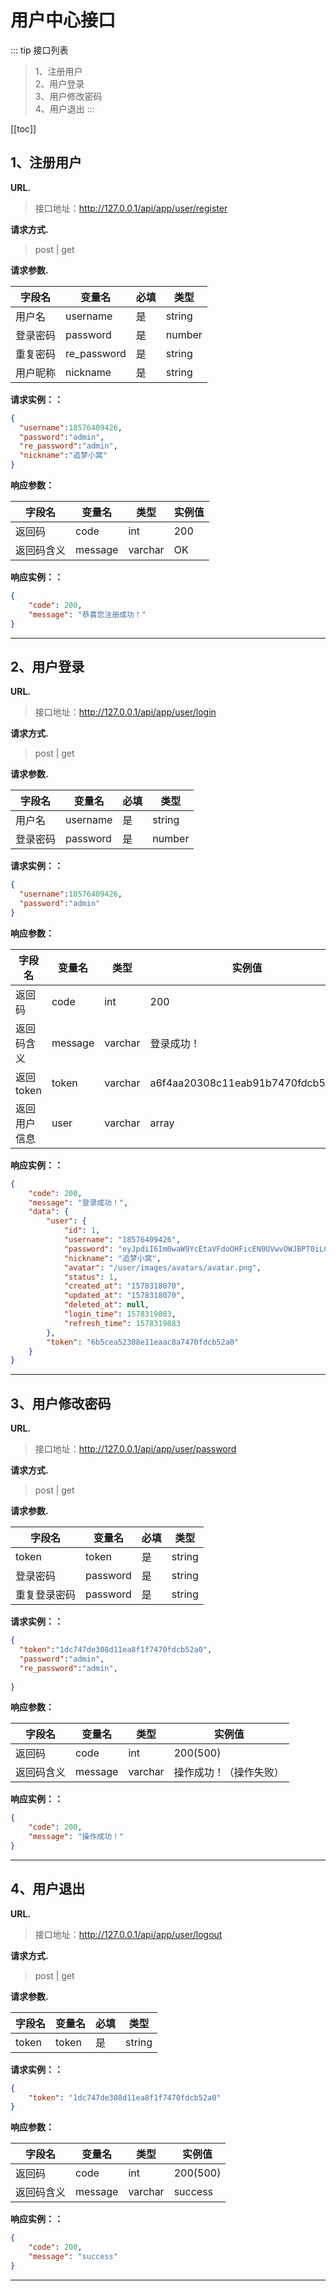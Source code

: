 # 用户中心接口


::: tip 接口列表
> 1、注册用户</br>
> 2、用户登录</br>
> 3、用户修改密码</br>
> 4、用户退出
:::


[[toc]]

## 1、注册用户


**URL.**
> 接口地址：http://127.0.0.1/api/app/user/register

**请求方式.**
> post | get

**请求参数.**

| 字段名   | 变量名      | 必填 | 类型   |
|----------|-------------|------|--------|
| 用户名   | username    | 是   | string |
| 登录密码 | password    | 是   | number |
| 重复密码 | re_password | 是   | string |
| 用户昵称 | nickname    | 是   | string |

**请求实例：：**

```json
{
  "username":18576409426,
  "password":"admin",
  "re_password":"admin",
  "nickname":"追梦小窝"
}
```

**响应参数：**

| 字段名     | 变量名  | 类型    | 实例值 |
|------------|---------|---------|--------|
| 返回码     | code    | int     | 200    |
| 返回码含义 | message | varchar | OK     |

**响应实例：：**

```json
{
    "code": 200,
    "message": "恭喜您注册成功！"
}
```

---


## 2、用户登录


**URL.**
> 接口地址：http://127.0.0.1/api/app/user/login

**请求方式.**
> post | get

**请求参数.**

| 字段名   | 变量名   | 必填 | 类型   |
|----------|----------|------|--------|
| 用户名   | username | 是   | string |
| 登录密码 | password | 是   | number |

**请求实例：：**

```json
{
  "username":18576409426,
  "password":"admin"
}
```

**响应参数：**

| 字段名       | 变量名  | 类型    | 实例值                           |
|--------------|---------|---------|----------------------------------|
| 返回码       | code    | int     | 200                              |
| 返回码含义   | message | varchar | 登录成功！                       |
| 返回token    | token   | varchar | a6f4aa20308c11eab91b7470fdcb52a0 |
| 返回用户信息 | user    | varchar | array                            |

**响应实例：：**

```json
{
    "code": 200,
    "message": "登录成功！",
    "data": {
        "user": {
            "id": 1,
            "username": "18576409426",
            "password": "eyJpdiI6Im0waW9YcEtaVFdoOHFicEN0UVwvOWJBPT0iLCJ2YWx1ZSI6IndzRjhjNVZMNDZzQXVhdGpUdVgzZFE9PSIsIm1hYyI6IjhlN2ZjNDMyMmI5ZmYxNDBkODM1YTA1NWUzZWIwMWQyZTQxMzQ5NDUzZTFjMDFjNjc5ZTM3N2ViODM5NjEwOWYifQ==",
            "nickname": "追梦小窝",
            "avatar": "/user/images/avatars/avatar.png",
            "status": 1,
            "created_at": "1578318070",
            "updated_at": "1578318070",
            "deleted_at": null,
            "login_time": 1578319883,
            "refresh_time": 1578319883
        },
        "token": "6b5cea52308e11eaac8a7470fdcb52a0"
    }
}
```

---


## 3、用户修改密码


**URL.**
> 接口地址：http://127.0.0.1/api/app/user/password

**请求方式.**
> post | get

**请求参数.**

| 字段名       | 变量名   | 必填 | 类型   |
|--------------|----------|------|--------|
| token        | token    | 是   | string |
| 登录密码     | password | 是   | string |
| 重复登录密码 | password | 是   | string |

**请求实例：：**

```json
{
  "token":"1dc747de308d11ea8f1f7470fdcb52a0",
  "password":"admin",
  "re_password":"admin",
  
}
```

**响应参数：**

| 字段名     | 变量名  | 类型    | 实例值                 |
|------------|---------|---------|------------------------|
| 返回码     | code    | int     | 200(500)               |
| 返回码含义 | message | varchar | 操作成功！（操作失败） |

**响应实例：：**

```json
{
    "code": 200,
    "message": "操作成功！"
}
```

---

## 4、用户退出


**URL.**
> 接口地址：http://127.0.0.1/api/app/user/logout

**请求方式.**
> post | get

**请求参数.**

| 字段名 | 变量名 | 必填 | 类型   |
|--------|--------|------|--------|
| token  | token  | 是   | string |

**请求实例：：**

```json
{
    "token": "1dc747de308d11ea8f1f7470fdcb52a0"
}
```

**响应参数：**

| 字段名     | 变量名  | 类型    | 实例值   |
|------------|---------|---------|----------|
| 返回码     | code    | int     | 200(500) |
| 返回码含义 | message | varchar | success  |

**响应实例：：**

```json
{
    "code": 200,
    "message": "success"
}
```

---